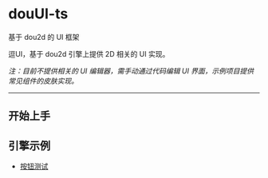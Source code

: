 # douUI-ts
基于 dou2d 的 UI 框架

逗UI，基于 dou2d 引擎上提供 2D 相关的 UI 实现。

*注：目前不提供相关的 UI 编辑器，需手动通过代码编辑 UI 界面，示例项目提供常见组件的皮肤实现。*

---

## 开始上手



## 引擎示例

* [按钮测试](https://hammerc.github.io/douUI-ts/examples/index.html?demo=ButtonTest)
